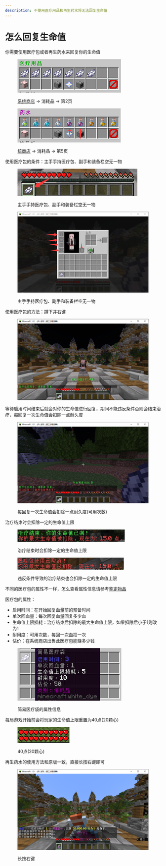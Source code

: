 ```yaml
---
description: 不使用医疗用品和再生药水将无法回复生命值
---
```


# 怎么回复生命值

你需要使用医疗包或者再生药水来回复你的生命值

<figure><img src="../.gitbook/assets/image (98).png" alt=""><figcaption><p><a href="you-xi-liu-cheng/zhan-qian-zhun-bei/xi-tong-shang-dian.md">系统商店</a> -> 消耗品 -> 第2页</p></figcaption></figure>

<figure><img src="../.gitbook/assets/image (99).png" alt=""><figcaption><p><a href="you-xi-liu-cheng/zhan-qian-zhun-bei/xi-tong-shang-dian.md">统商店</a> -> 消耗品 -> 第5页</p></figcaption></figure>

使用医疗包的条件：主手手持医疗包、副手和装备栏空无一物

<figure><img src="../.gitbook/assets/image (101).png" alt=""><figcaption><p>主手手持医疗包、副手和装备栏空无一物</p></figcaption></figure>

<figure><img src="../.gitbook/assets/image (102).png" alt=""><figcaption><p>主手手持医疗包、副手和装备栏空无一物</p></figcaption></figure>

使用医疗包的方法：蹲下并右键

<figure><img src="../.gitbook/assets/image (103).png" alt=""><figcaption></figcaption></figure>

等待启用时间结束后就会对你的生命值进行回复，期间不能违反条件否则会结束治疗，每回复一次生命值会扣除一点耐久度

<figure><img src="../.gitbook/assets/image (104).png" alt=""><figcaption><p>每回复一次生命值会扣除一点耐久度(可用次数)</p></figcaption></figure>

治疗结束时会扣除一定的生命值上限

<figure><img src="../.gitbook/assets/image (105).png" alt=""><figcaption><p>治疗结束时会扣除一定的生命值上限</p></figcaption></figure>

<figure><img src="../.gitbook/assets/image (106).png" alt=""><figcaption><p>违反条件导致的治疗结束也会扣除一定的生命值上限</p></figcaption></figure>

不同的医疗包的属性不一样，怎么查看属性信息请参考[鉴定物品](zen-me-jian-ding-wu-pin.md)

医疗包的属性：

* 启用时间：在开始回复血量前的预备时间
* 单次回血量：每次回复血量回复多少血
* 生命值上限损耗：治疗结束后扣除的最大生命值上限，如果扣除后小于1则改为1
* 耐用度：可用次数，每回一次血扣一次
* 估价：在系统商店出售此医疗包能赚多少钱

<figure><img src="../.gitbook/assets/image (2).png" alt=""><figcaption><p>简易医疗袋的属性信息</p></figcaption></figure>



每局游戏开始前会将玩家的生命值上限重置为40点(20颗心)

<figure><img src="../.gitbook/assets/image (107).png" alt=""><figcaption><p>40点(20颗心)</p></figcaption></figure>

再生药水的使用方法和原版一致，直接长按右键即可

<figure><img src="../.gitbook/assets/image (108).png" alt=""><figcaption><p>长按右键</p></figcaption></figure>
